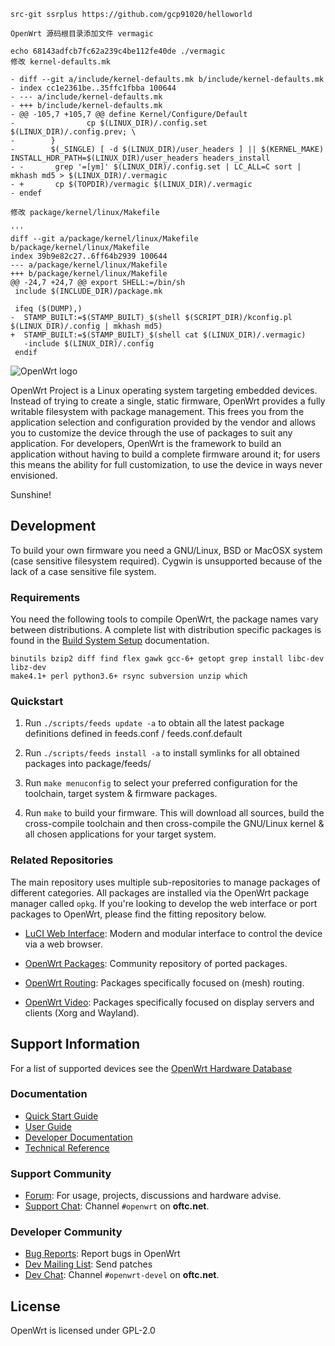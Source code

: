 ```
src-git ssrplus https://github.com/gcp91020/helloworld

OpenWrt 源码根目录添加文件 vermagic

echo 68143adfcb7fc62a239c4be112fe40de ./vermagic
修改 kernel-defaults.mk

- diff --git a/include/kernel-defaults.mk b/include/kernel-defaults.mk
- index cc1e2361be..35ffc1fbba 100644
- --- a/include/kernel-defaults.mk
- +++ b/include/kernel-defaults.mk
- @@ -105,7 +105,7 @@ define Kernel/Configure/Default
-                cp $(LINUX_DIR)/.config.set $(LINUX_DIR)/.config.prev; \
-        }
-        $(_SINGLE) [ -d $(LINUX_DIR)/user_headers ] || $(KERNEL_MAKE) INSTALL_HDR_PATH=$(LINUX_DIR)/user_headers headers_install
- -       grep '=[ym]' $(LINUX_DIR)/.config.set | LC_ALL=C sort | mkhash md5 > $(LINUX_DIR)/.vermagic
- +       cp $(TOPDIR)/vermagic $(LINUX_DIR)/.vermagic
- endef

修改 package/kernel/linux/Makefile

'''
diff --git a/package/kernel/linux/Makefile b/package/kernel/linux/Makefile
index 39b9e82c27..6ff64b2939 100644
--- a/package/kernel/linux/Makefile
+++ b/package/kernel/linux/Makefile
@@ -24,7 +24,7 @@ export SHELL:=/bin/sh
 include $(INCLUDE_DIR)/package.mk
 
 ifeq ($(DUMP),)
-  STAMP_BUILT:=$(STAMP_BUILT)_$(shell $(SCRIPT_DIR)/kconfig.pl $(LINUX_DIR)/.config | mkhash md5)
+  STAMP_BUILT:=$(STAMP_BUILT)_$(shell cat $(LINUX_DIR)/.vermagic)
   -include $(LINUX_DIR)/.config
 endif
```

![OpenWrt logo](include/logo.png)

OpenWrt Project is a Linux operating system targeting embedded devices. Instead
of trying to create a single, static firmware, OpenWrt provides a fully
writable filesystem with package management. This frees you from the
application selection and configuration provided by the vendor and allows you
to customize the device through the use of packages to suit any application.
For developers, OpenWrt is the framework to build an application without having
to build a complete firmware around it; for users this means the ability for
full customization, to use the device in ways never envisioned.

Sunshine!

## Development

To build your own firmware you need a GNU/Linux, BSD or MacOSX system (case
sensitive filesystem required). Cygwin is unsupported because of the lack of a
case sensitive file system.

### Requirements

You need the following tools to compile OpenWrt, the package names vary between
distributions. A complete list with distribution specific packages is found in
the [Build System Setup](https://openwrt.org/docs/guide-developer/build-system/install-buildsystem)
documentation.

```
binutils bzip2 diff find flex gawk gcc-6+ getopt grep install libc-dev libz-dev
make4.1+ perl python3.6+ rsync subversion unzip which
```

### Quickstart

1. Run `./scripts/feeds update -a` to obtain all the latest package definitions
   defined in feeds.conf / feeds.conf.default

2. Run `./scripts/feeds install -a` to install symlinks for all obtained
   packages into package/feeds/

3. Run `make menuconfig` to select your preferred configuration for the
   toolchain, target system & firmware packages.

4. Run `make` to build your firmware. This will download all sources, build the
   cross-compile toolchain and then cross-compile the GNU/Linux kernel & all chosen
   applications for your target system.

### Related Repositories

The main repository uses multiple sub-repositories to manage packages of
different categories. All packages are installed via the OpenWrt package
manager called `opkg`. If you're looking to develop the web interface or port
packages to OpenWrt, please find the fitting repository below.

* [LuCI Web Interface](https://github.com/openwrt/luci): Modern and modular
  interface to control the device via a web browser.

* [OpenWrt Packages](https://github.com/openwrt/packages): Community repository
  of ported packages.

* [OpenWrt Routing](https://github.com/openwrt/routing): Packages specifically
  focused on (mesh) routing.

* [OpenWrt Video](https://github.com/openwrt/video): Packages specifically
  focused on display servers and clients (Xorg and Wayland).

## Support Information

For a list of supported devices see the [OpenWrt Hardware Database](https://openwrt.org/supported_devices)

### Documentation

* [Quick Start Guide](https://openwrt.org/docs/guide-quick-start/start)
* [User Guide](https://openwrt.org/docs/guide-user/start)
* [Developer Documentation](https://openwrt.org/docs/guide-developer/start)
* [Technical Reference](https://openwrt.org/docs/techref/start)

### Support Community

* [Forum](https://forum.openwrt.org): For usage, projects, discussions and hardware advise.
* [Support Chat](https://webchat.oftc.net/#openwrt): Channel `#openwrt` on **oftc.net**.

### Developer Community

* [Bug Reports](https://bugs.openwrt.org): Report bugs in OpenWrt
* [Dev Mailing List](https://lists.openwrt.org/mailman/listinfo/openwrt-devel): Send patches
* [Dev Chat](https://webchat.oftc.net/#openwrt-devel): Channel `#openwrt-devel` on **oftc.net**.

## License

OpenWrt is licensed under GPL-2.0
